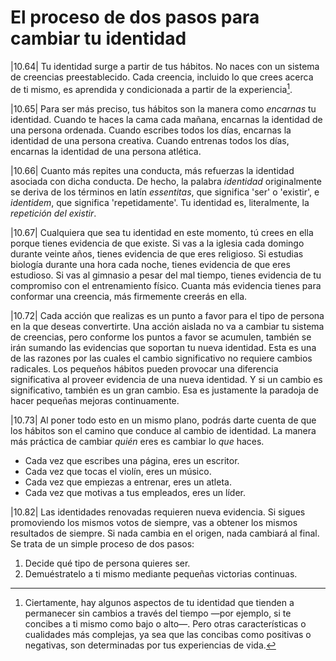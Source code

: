 # El proceso de dos pasos para cambiar tu identidad

|10.64| Tu identidad surge a partir de tus hábitos. No naces con un sistema de creencias preestablecido. Cada creencia, incluido lo que crees acerca de ti mismo, es aprendida y condicionada a partir de la experiencia[^1].

|10.65| Para ser más preciso, tus hábitos son la manera como *encarnas* tu identidad. Cuando te haces la cama cada mañana, encarnas la identidad de una persona ordenada. Cuando escribes todos los días, encarnas la identidad de una persona creativa. Cuando entrenas todos los días, encarnas la identidad de una persona atlética.

|10.66| Cuanto más repites una conducta, más refuerzas la identidad asociada con dicha conducta. De hecho, la palabra *identidad* originalmente se deriva de los términos en latín *essentitas*, que significa 'ser' o 'existir', e *identidem*, que significa 'repetidamente'. Tu identidad es, literalmente, la *repetición del existir*.

|10.67| Cualquiera que sea tu identidad en este momento, tú crees en ella porque tienes evidencia de que existe. Si vas a la iglesia cada domingo durante veinte años, tienes evidencia de que eres religioso. Si estudias biología durante una hora cada noche, tienes evidencia de que eres estudioso. Si vas al gimnasio a pesar del mal tiempo, tienes evidencia de tu compromiso con el entrenamiento físico. Cuanta más evidencia tienes para conformar una creencia, más firmemente creerás en ella.

|10.72| Cada acción que realizas es un punto a favor para el tipo de persona en la que deseas convertirte. Una acción aislada no va a cambiar tu sistema de creencias, pero conforme los puntos a favor se acumulen, también se irán sumando las evidencias que soportan tu nueva identidad. Esta es una de las razones por las cuales el cambio significativo no requiere cambios radicales. Los pequeños hábitos pueden provocar una diferencia significativa al proveer evidencia de una nueva identidad. Y si un cambio es significativo, también es un gran cambio. Esa es justamente la paradoja de hacer pequeñas mejoras continuamente.

|10.73| Al poner todo esto en un mismo plano, podrás darte cuenta de que los hábitos son el camino que conduce al cambio de identidad. La manera más práctica de cambiar *quién* eres es cambiar lo *que* haces.

- Cada vez que escribes una página, eres un escritor.
- Cada vez que tocas el violín, eres un músico.
- Cada vez que empiezas a entrenar, eres un atleta.
- Cada vez que motivas a tus empleados, eres un líder.

|10.82| Las identidades renovadas requieren nueva evidencia. Si sigues promoviendo los mismos votos de siempre, vas a obtener los mismos resultados de siempre. Si nada cambia en el origen, nada cambiará al final. Se trata de un simple proceso de dos pasos:

1. Decide qué tipo de persona quieres ser.
2. Demuéstratelo a ti mismo mediante pequeñas victorias continuas.

[^1]: Ciertamente, hay algunos aspectos de tu identidad que tienden a permanecer sin cambios a través del tiempo —por ejemplo, si te concibes a ti mismo como bajo o alto—. Pero otras características o cualidades más complejas, ya sea que las concibas como positivas o negativas, son determinadas por tus experiencias de vida.
